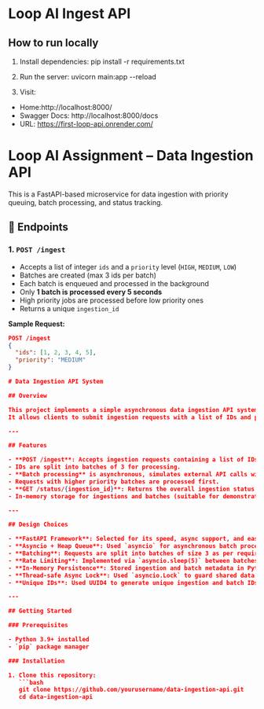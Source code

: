 # Loop AI Ingest API

## How to run locally

1. Install dependencies:
pip install -r requirements.txt

2. Run the server:
uvicorn main:app --reload

3. Visit:
- Home:http://localhost:8000/
- Swagger Docs: http://localhost:8000/docs
- URL: https://first-loop-api.onrender.com/

# Loop AI Assignment – Data Ingestion API

This is a FastAPI-based microservice for data ingestion with priority queuing, batch processing, and status tracking.

## 🔧 Endpoints

### 1. `POST /ingest`

- Accepts a list of integer `ids` and a `priority` level (`HIGH`, `MEDIUM`, `LOW`)
- Batches are created (max 3 ids per batch)
- Each batch is enqueued and processed in the background
- Only **1 batch is processed every 5 seconds**
- High priority jobs are processed before low priority ones
- Returns a unique `ingestion_id`

**Sample Request:**

```json
POST /ingest
{
  "ids": [1, 2, 3, 4, 5],
  "priority": "MEDIUM"
}

# Data Ingestion API System

## Overview

This project implements a simple asynchronous data ingestion API system using **FastAPI**.  
It allows clients to submit ingestion requests with a list of IDs and priority, processes these requests in batches asynchronously with rate limiting and priority handling, and exposes a status endpoint to track progress.

---

## Features

- **POST /ingest**: Accepts ingestion requests containing a list of IDs and a priority (HIGH, MEDIUM, LOW).  
- IDs are split into batches of 3 for processing.
- **Batch processing** is asynchronous, simulates external API calls with delay, and respects a rate limit of **1 batch per 5 seconds**.
- Requests with higher priority batches are processed first.
- **GET /status/{ingestion_id}**: Returns the overall ingestion status and details of each batch's status.  
- In-memory storage for ingestions and batches (suitable for demonstration and testing).

---

## Design Choices

- **FastAPI Framework**: Selected for its speed, async support, and ease of building RESTful APIs.  
- **Asyncio + Heap Queue**: Used `asyncio` for asynchronous batch processing and `heapq` as a priority queue, prioritizing by (priority level, creation time, tie-breaker).  
- **Batching**: Requests are split into batches of size 3 as per requirements.  
- **Rate Limiting**: Implemented via `asyncio.sleep(5)` between batches to simulate external API rate limit of one batch per 5 seconds.
- **In-Memory Persistence**: Stored ingestion and batch metadata in Python dictionaries for simplicity.  
- **Thread-safe Async Lock**: Used `asyncio.Lock` to guard shared data structures ensuring safe concurrent access in async environment.
- **Unique IDs**: Used UUID4 to generate unique ingestion and batch IDs.

---

## Getting Started

### Prerequisites

- Python 3.9+ installed
- `pip` package manager

### Installation

1. Clone this repository:
   ```bash
   git clone https://github.com/yourusername/data-ingestion-api.git
   cd data-ingestion-api
